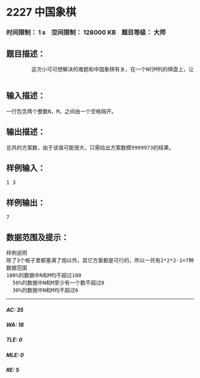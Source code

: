 # 2227 中国象棋   
### 时间限制： 1 s&nbsp;&nbsp;&nbsp;&nbsp;空间限制： 128000 KB&nbsp;&nbsp;&nbsp;&nbsp;题目等级： 大师  
## 题目描述：  

<pre>
        这次小可可想解决的难题和中国象棋有关，在一个N行M列的棋盘上，让你放若干个炮（可以是0个），使得没有一个炮可以攻击到另一个炮，请问有多少种放置方法。大家肯定很清楚，在中国象棋中炮的行走方式是：一个炮攻击到另一个炮，当且仅当它们在同一行或同一列中，且它们之间恰好 有一个棋子。你也来和小可可一起锻炼一下思维吧！  
 
</pre>
  
  
## 输入描述：  

<pre>
一行包含两个整数N，M，之间由一个空格隔开。
</pre>
  
  
## 输出描述：  

<pre>
总共的方案数，由于该值可能很大，只需给出方案数模9999973的结果。
</pre>
  
  
## 样例输入：  

<pre>
1 3
</pre>
  
  
## 样例输出：  

<pre>
7
</pre>
  
  
## 数据范围及提示：  

<pre>
样例说明
除了3个格子里都塞满了炮以外，其它方案都是可行的，所以一共有2*2*2-1=7种方案。
数据范围
100%的数据中N和M均不超过100  
  50%的数据中N和M至少有一个数不超过8  
  30%的数据中N和M均不超过6
</pre>
  
  
***  

##### AC: 35  
##### WA: 18  
##### TLE: 0  
##### MLE: 0  
##### RE: 5  

